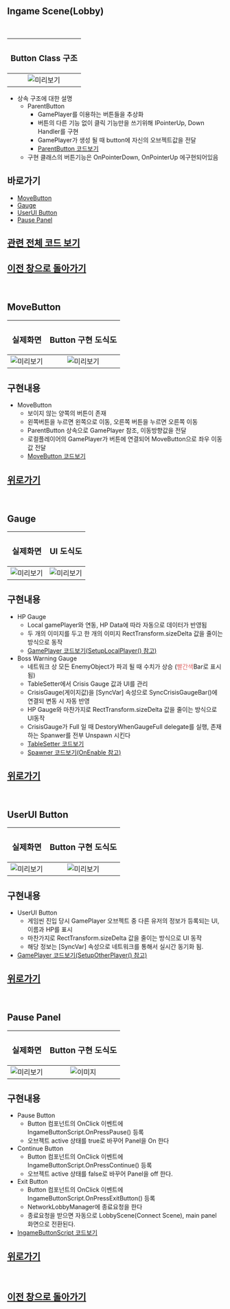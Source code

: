 ## Ingame Scene(Lobby)
<br>

 |<H3><b>Button Class 구조</b></H3>|
 |:---:|
 |![미리보기](../_Image/Ingame%20Scene%20UI%20%EC%83%81%EC%86%8D%EA%B5%AC%EC%A1%B0.png)|
- 상속 구조에 대한 설명
  - ParentButton
    - GamePlayer를 이용하는 버튼들을 추상화
    - 버튼의 다른 기능 없이 클릭 기능만을 쓰기위해 IPointerUp, Down Handler를 구현
    - GamePlayer가 생성 될 때 button에 자신의 오브젝트값을 전달
    - [ParentButton 코드보기](https://github.com/shehdrbs123/Dongs-Portfolio/blob/main/UnityProject/NetworkShooting/Description/UI%2C%20Scene/InGameScene/_Scripts/ParentButton.cs)
  - 구현 클래스의 버튼기능은 OnPointerDown, OnPointerUp 에구현되어있음
## 바로가기
 - [MoveButton](#movebutton)
 - [Gauge](#gauge)
 - [UserUI Button](#userui-button)
 - [Pause Panel](#pause-panel)

## [관련 전체 코드 보기](_Scripts/)

## [이전 창으로 돌아가기](https://github.com/shehdrbs123/Dongs-Portfolio/tree/main/UnityProject/NetworkShooting/Description/UI%2C%20Scene)

<br>

## MoveButton

 |<H3><b>실제화면</b></H3>| <H3><b>Button 구현 도식도</b></H3>|
 |:---:|:---:|
 |![미리보기](../_Image/Ingame%20Scene%20Move%20Button.png)|![미리보기](../_Image/Ingame%20Move%20Button.png)|

## 구현내용 
- MoveButton
  - 보이지 않는 양쪽의 버튼이 존재
  - 왼쪽버튼을 누르면 왼쪽으로 이동, 오른쪽 버튼을 누르면 오른쪽 이동
  - ParentButton 상속으로 GamePlayer 참조, 이동방향값을 전달
  - 로컬플레이어의 GamePlayer가 버튼에 연결되어 MoveButton으로 좌우 이동 값 전달
  - [MoveButton 코드보기](https://github.com/shehdrbs123/Dongs-Portfolio/blob/main/UnityProject/NetworkShooting/Description/UI%2C%20Scene/InGameScene/_Scripts/MoveButton.cs)


## [위로가기](#ingame-scenelobby)

<br>

## Gauge

 |<H3><b>실제화면</b></H3>| <H3><b>UI 도식도</b></H3>|
 |:---:|:---:|
 |![미리보기](../_Image/Ingame%20Scene%20Gauge.png)|![미리보기](../_Image/Ingame%20Gauge.png)|


## 구현내용
- HP Gauge
  - Local gamePlayer와 연동, HP Data에 따라 자동으로 데이터가 반영됨
  - 두 개의 이미지를 두고 한 개의 이미지 RectTransform.sizeDelta 값을 줄이는 방식으로 동작 
  - [GamePlayer 코드보기(SetupLocalPlayer() 참고)](_Scripts/GamePlayer.cs)
- Boss Warning Gauge
  - 네트워크 상 모든 EnemyObject가 파괴 될 때 수치가 상승 (<span style="color:#dd6666">빨간색</span>Bar로 표시됨)
  - TableSetter에서 Crisis Gauge 값과 UI를 관리
  - CrisisGauge(게이지값)을 [SyncVar] 속성으로 SyncCrisisGaugeBar()에 연결되 변동 시 자동 반영
  - HP Gauge와 마찬가지로 RectTransform.sizeDelta 값을 줄이는 방식으로 UI동작
  - CrisisGauge가 Full 일 때 DestoryWhenGaugeFull delegate를 실행, 존재하는 Spanwer를 전부 Unspawn 시킨다
  - [TableSetter 코드보기](_Scripts/TableSetter.cs)
  - [Spawner 코드보기(OnEnable 참고)](_Scripts/Spawner.cs)
  
## [위로가기](#ingame-scenelobby)

<br>

## UserUI Button

 |<H3><b>실제화면</b></H3>| <H3><b>Button 구현 도식도</b></H3>|
 |:---:|:---:|
 |![미리보기](../_Image/Ingame%20Scene%20Indicate%20Button.png)|![미리보기](../_Image/Ingame%20Scene%20UserUI%20Button%20%EA%B5%AC%EC%A1%B0%EB%8F%84.png)|


## 구현내용
- UserUI Button
  - 게임씬 진입 당시 GamePlayer 오브젝트 중 다른 유저의 정보가 등록되는 UI, 이름과 HP를 표시
  - 마찬가지로 RectTransform.sizeDelta 값을 줄이는 방식으로 UI 동작
  - 해당 정보는 [SyncVar] 속성으로 네트워크를 통해서 실시간 동기화 됨.
- [GamePlayer 코드보기(SetupOtherPlayer() 참고)](_Scripts/GamePlayer.cs)

## [위로가기](#ingame-scenelobby)

<br>

## Pause Panel

 |<H3><b>실제화면</b></H3>| <H3><b>Button 구현 도식도</b></H3>|
 |:---:|:---:|
 |![미리보기](../_Image/Ingame%20-%20Pause.png)|![이미지](../_Image/Ingame%20Scene%20Pause%20Button.png)|

## 구현내용
- Pause Button
  - Button 컴포넌트의  OnClick 이벤트에 IngameButtonScript.OnPressPause() 등록
  - 오브젝트 active 상태를 true로 바꾸어 Panel을 On 한다
- Continue Button
  - Button 컴포넌트의  OnClick 이벤트에 IngameButtonScript.OnPressContinue() 등록
  - 오브젝트 active 상태를 false로 바꾸어 Panel을 off 한다.
- Exit Button
  - Button 컴포넌트의  OnClick 이벤트에 IngameButtonScript.OnPressExitButton() 등록
  - NetworkLobbyManager에 종료요청을 한다
  - 종료요청을 받으면 자동으로 LobbyScene(Connect Scene), main panel 화면으로 전환된다.  
- [IngameButtonScript 코드보기](_Scripts/InGameButtonScript.cs)
## [위로가기](#ingame-scenelobby)

<br>

## [이전 창으로 돌아가기](https://github.com/shehdrbs123/Dongs-Portfolio/tree/main/UnityProject/NetworkShooting/Description/UI%2C%20Scene)